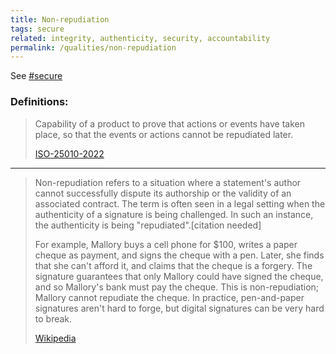 ```yaml
---
title: Non-repudiation
tags: secure
related: integrity, authenticity, security, accountability
permalink: /qualities/non-repudiation
---
```


See [#secure](/tag-secure)

### Definitions:


>Capability of a product to prove that actions or events have taken place, so that the events or actions cannot be repudiated later.
>
>[ISO-25010-2022](/references/#iso-25010-2022)

<hr class="with-no-margin"/>

>Non-repudiation refers to a situation where a statement's author cannot successfully dispute its authorship or the validity of an associated contract. 
>The term is often seen in a legal setting when the authenticity of a signature is being challenged. 
>In such an instance, the authenticity is being "repudiated".[citation needed]
>
>For example, Mallory buys a cell phone for $100, writes a paper cheque as payment, and signs the cheque with a pen. Later, she finds that she can't afford it, and claims that the cheque is a forgery. The signature guarantees that only Mallory could have signed the cheque, and so Mallory's bank must pay the cheque. This is non-repudiation; Mallory cannot repudiate the cheque. In practice, pen-and-paper signatures aren't hard to forge, but digital signatures can be very hard to break. 
>
>[Wikipedia](https://en.wikipedia.org/wiki/Non-repudiation)
